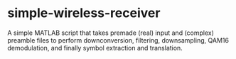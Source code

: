 # simple-wireless-receiver
A simple MATLAB script that takes premade (real) input and (complex) preamble files to perform downconversion, filtering, downsampling, QAM16 demodulation, and finally symbol extraction and translation.
